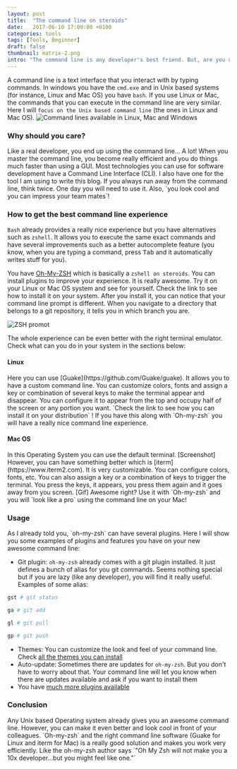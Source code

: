 ```yaml
---
layout: post
title:  "The command line on steroids"
date:   2017-06-10 17:00:00 +0100
categories: tools
tags: [Tools, Beginner]
draft: false
thumbnail: matrix-2.png
intro: "The command line is any developer's best friend. But, are you using it the right way?s"
---
```

A command line is a text interface that you interact with by typing commands.
In windows you have the `cmd.exe` and in Unix based systems (for instance, Linux and Mac OS) you have `bash`.
If you use Linux or Mac, the commands that you can execute in the command line
are very similar.
Here I will `focus on the Unix based command line` (the ones in Linux and Mac OS).
![Command lines available in Linux, Mac and Windows]({{site.baseurl}}/assets/images/posts/command_line/all_command_lines.png)

<h3>
	Why should you care?
</h3>
Like a real developer, you end up using the command line... A lot!
When you master the command line, you become really efficient and you do things much faster than using a GUI.
Most technologies you can use for software development have a Command Line Interface (CLI). I also have one for the tool I am using to write this blog.
If you always run away from the command line, think twice. 
One day you will need to use it.
Also, `you look cool and you can impress your team mates`!

<h3> 
	How to get the best command line experience
</h3>

`Bash` already provides a really nice experience but you have alternatives such as `zshell`.
It allows you to execute the same exact commands and have several improvements such as a better autocomplete feature (you know, when you are typing a command, press <kbd>Tab</kbd> and it automatically writes stuff for you).

You have [Oh-My-ZSH](https://github.com/robbyrussell/oh-my-zsh) 
which is basically a `zshell on steroids`.
You can install plugins to improve your experience.
It is really awesome.
Try it on your Linux or Mac OS system and see for yourself.
Check the link to see how to install it on your system.
After you install it, you can notice that your command line prompt is different. When you navigate to a directory that belongs to a git repository, it tells you in which branch you are.

![ZSH promot]({{site.baseurl}}/assets/images/posts/command_line/zsh_prompt.png)


The whole experience can be even better with the right terminal emulator.
Check what can you do in your system in the sections below:

<h4>
	Linux
</h4>
Here you can use [Guake](https://github.com/Guake/guake).
It allows you to have a custom command line. You can customize colors, fonts and assign a key or combination of several keys to make the terminal appear and disappear. 
You can configure it to appear from the top and occupy half of the screen or any portion you want.
`Check the link to see how you can install it on your distribution` !
If you have this along with `Oh-my-zsh` you will have a really nice command line experience.

<h4>
	Mac OS
</h4>
In this Operating System you can use the default terminal.
[Screenshot]
However, you can have something better which is [iterm](https://www.iterm2.com).
It is very customizable. You can configure colors, fonts, etc. You can also assign a key or a combination of keys to trigger the terminal.
You press the keys, it appears, you press them again and it goes away from you screen.
[Gif]
Awesome right?
Use it with `Oh-my-zsh` and you will `look like a pro` using the command line on your Mac!

<h3>
	Usage
</h3>
As I already told you, `oh-my-zsh` can have several plugins.
Here I will show you some examples of plugins and features you have on your new awesome command line:

- Git plugin: `oh-my-zsh` already comes with a git plugin installed.
It just defines a bunch of alias for you git commands. Seems nothing special but if you are lazy (like any developer), you will find it really useful.
Examples of some alias: 
```bash
gst # git status
```
```bash
ga # git add
```
```bash
gl # git pull
```
```bash
gp # git push
```

- Themes: You can customize the look and feel of your command line. Check [all the themes you can install](https://github.com/robbyrussell/oh-my-zsh/tree/master/themes)
- Auto-update: Sometimes there are updates for `oh-my-zsh`. But you don't have to worry about that. Your command line will let you know when there are updates available and ask if you want to install them
- You have [much more plugins available](https://github.com/robbyrussell/oh-my-zsh/tree/master/plugins)

<h3>
	Conclusion
</h3>
Any Unix based Operating system already gives you an awesome command line.
However, you can make it even better and look cool in front of your colleagues.
`Oh-my-zsh` and the right command line software (Guake for Linux and iterm for Mac) is a really good solution and makes you work very efficiently.
Like the oh-my-zsh author says
`"Oh My Zsh will not make you a 10x developer...but you might feel like one."`
